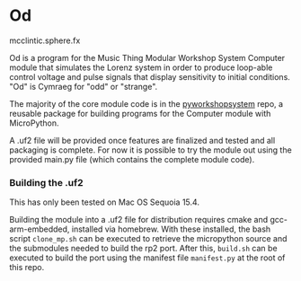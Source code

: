 # Od
mcclintic.sphere.fx

Od is a program for the Music Thing Modular Workshop System Computer
module that simulates the Lorenz system in order to produce loop-able 
control voltage and pulse signals that display sensitivity to initial 
conditions. "Od" is Cymraeg for "odd" or "strange".

The majority of the core module code is in the 
[pyworkshopsystem](https://github.com/MJLMills/pyworkshopsystem) repo, a
reusable package for building programs for the Computer module with 
MicroPython.

A .uf2 file will be provided once features are finalized and tested and all 
packaging is complete. For now it is possible to try the module out using the 
provided main.py file (which contains the complete module code).

### Building the .uf2

This has only been tested on Mac OS Sequoia 15.4.

Building the module into a .uf2 file for distribution requires
cmake and gcc-arm-embedded, installed via homebrew. With these 
installed, the bash script `clone_mp.sh` can be executed to retrieve
the micropython source and the submodules needed to build the rp2 port.
After this, `build.sh` can be executed to build the port using the 
manifest file `manifest.py` at the root of this repo.